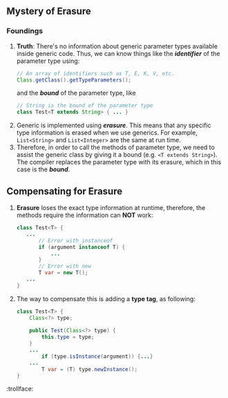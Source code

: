 ## Mystery of Erasure
### Foundings
1. **Truth**: There's no information about generic parameter types available inside generic code. 
Thus, we can know things like the ***identifier*** of the parameter type using:
    ```java 
    // An array of identifiers such as T, E, K, V, etc.
    Class.getClass().getTypeParameters(); 
    ```
    and the ***bound*** of the parameter type, like 
    ```java
    // String is the bound of the parameter type
    class Test<T extends String> { ... } 
    ```
2. Generic is implemented using ***erasure***. This means that any specific type information is 
erased when we use generics. For example, `List<String>` and `List<Integer>` are the same at 
run time.
3. Therefore, in order to call the methods of parameter type, we need to assist the generic 
class by giving it a bound (e.g. `<T extends String>`). The compiler replaces the parameter 
type with its erasure, which in this case is the ***bound***.

## Compensating for Erasure
1. **Erasure** loses the exact type information at runtime, therefore, the methods require the 
information can **NOT** work:
    ```java
    class Test<T> {
       ...
           // Error with instanceof
           if (argument instanceof T) {
               ...
           }
           // Error with new
           T var = new T();
       ...
    }
    ```
2. The way to compensate this is adding a **type tag**, as following:
    ```java
    class Test<T> {
        Class<?> type;
        
        public Test(Class<?> type) {
            this.type = type;
        }
        ...
            if (type.isInstance(argument)) {...}
        ...
            T var = (T) type.newInstance();
    }
    ```
    
:trollface:

